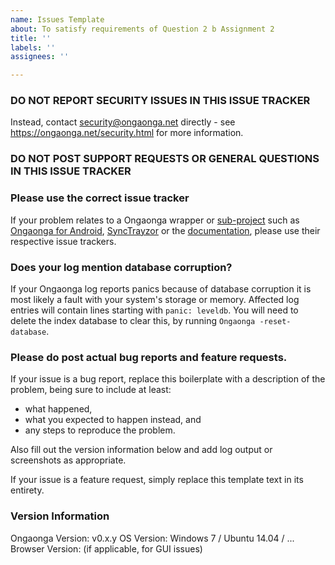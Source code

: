 ```yaml
---
name: Issues Template
about: To satisfy requirements of Question 2 b Assignment 2
title: ''
labels: ''
assignees: ''

---
```


### DO NOT REPORT SECURITY ISSUES IN THIS ISSUE TRACKER

Instead, contact security@ongaonga.net directly - see
https://ongaonga.net/security.html for more information.

### DO NOT POST SUPPORT REQUESTS OR GENERAL QUESTIONS IN THIS ISSUE TRACKER

### Please use the correct issue tracker

If your problem relates to a Ongaonga wrapper or [sub-project](https://github.com/Ongaonga) such as [Ongaonga for Android](https://github.com/Ongaonga/Ongaonga-android/issues), [SyncTrayzor](https://github.com/canton7/synctrayzor) or the [documentation](https://github.com/Ongaonga/docs/issues), please use their respective issue trackers.

### Does your log mention database corruption?

If your Ongaonga log reports panics because of database corruption it is most likely a fault with your system's storage or memory. Affected log entries will contain lines starting with `panic: leveldb`. You will need to delete the index database to clear this, by running `Ongaonga -reset-database`.

### Please do post actual bug reports and feature requests.

If your issue is a bug report, replace this boilerplate with a description
of the problem, being sure to include at least:

 - what happened,
 - what you expected to happen instead, and
 - any steps to reproduce the problem.

Also fill out the version information below and add log output or
screenshots as appropriate.

If your issue is a feature request, simply replace this template text in
its entirety.

### Version Information

Ongaonga Version: v0.x.y
OS Version: Windows 7 / Ubuntu 14.04 / ...
Browser Version: (if applicable, for GUI issues)
